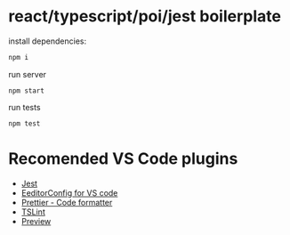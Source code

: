 # react/typescript/poi/jest boilerplate
install dependencies:
```sh
npm i
```
run server

```
npm start
```

run tests
```
npm test
```

# Recomended VS Code plugins
* [Jest](https://github.com/jest-community/vscode-jest)
* [EeditorConfig for VS code](https://github.com/editorconfig/editorconfig-vscode)
* [Prettier - Code formatter](https://github.com/prettier/prettier-vscode)
* [TSLint](https://github.com/Microsoft/vscode-tslint)
* [Preview](https://github.com/searKing/preview-vscode)
